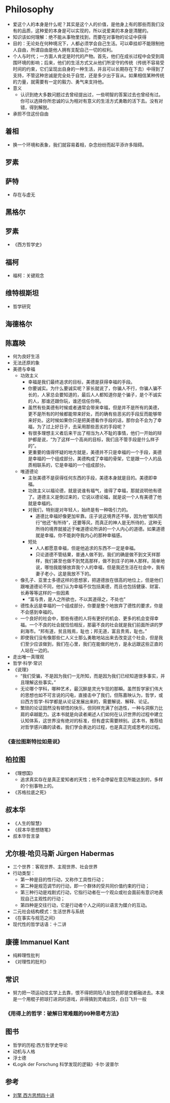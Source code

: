 # Philosophy

* 爱这个人的本身是什么呢？其实是这个人的价值，是他身上有的那些而我们没有的品质，这种爱的本身是可以实现的，所以说爱美的本身是清醒的。
* 知识该如何理解：绝不能从事物里找到，而要在对事物的论证中获得
* 目的：无论处在何种境况下，人都必须学会自己生活。可以牵挂却不能限制他人自由，所谓自由是他人拥有支配自己一切的权利。
* 个人与时代；一方面人肯定是时代的产物。首先，他们在成长过程中会受到周围环境的影响；后来，他们的生活方式又从他们所坚守的传统（传统不容易受时间的约束，它们呈现出自身的一种生活，并且可以长期存在下去）中得到了支持，不管这种忠诚是完全处于自觉，还是多少出于盲从。如果相信某种传统的力量，就需要有一定的毅力、勇气来支持他。
* 意义
  - 认识到绝大多数问题过去曾经提出过，一些明智的答案过去也曾经有过。你可以选择你所忠诚的认为相对有意义的生活方式勇敢的活下去。没有对错，得到解脱。
* 承担不住这份自由

## 着相

* 换一个环境和表象，我们就容易着相，杂念纷纷而起平添许多阻碍。

## 罗素

## 萨特

* 存在与虚无

## 黑格尔
## 罗素

* 《西方哲学史》

## 福柯

* 福柯：关键观念

## 维特根斯坦

* 哲学研究

## 海德格尔

## 陈嘉映

* 何为良好生活
* 无法还原的象
* 美德与幸福
    - 功效主义
        + 幸福是我们最终追求的目标，美德是获得幸福的手段。
        + 你要诚实。为什么要诚实呢？家长就说了，你骗人不行，你骗人骗不长的，人家总会要知道的，最后人人都知道你是个骗子，是个不诚实的人，那谁还跟你玩，谁还信任你啊。
        + 虽然有些美德有时候或者通常会带来幸福，但是并不是所有的美德，更不是所有的时候都能带来好处，而的确有些恶劣的手段反而能够带来好处。这时候如果你只是把美德看作手段的话，那你会不会为了幸福，为了过上好日子，去采用那些恶劣的手段呢？
        + 有很多理想主义者后来干出了相当为人不耻的事情，他们一开始的辩护都是说，“为了这样一个高尚的目标，我们且不管手段是什么样子的”。
        + 更重要的值得怀疑的地方就是，美德并不只是幸福的一个手段，美德是幸福的一个组成部分。美德构成了幸福的骨架，它是跟一个人的品质相联系的，它是幸福的一个组成部分。
    - 唯道德论
        + 主张美德不是获得任何东西的手段，美德本身就是目的。美德即幸福。
        + 功效主义以福论德，就是说谁有福气，谁得了幸福，那就说明他有德了。道德主义是倒过来的，它说以德论福，就是说一个人有美德了他就是幸福的。
        + 对我们，特别是对年轻人，始终是有一种吸引力的。
            * 道德比幸福好像更加牢靠。庄子说这境界还不够，因为他“御风而行”他还“有所待”，还要等风，而真正的神人是无所待的，这种无所待的境界就接近于唯道德论所讲的一个人内心的道德。如果道德就是幸福，你不能剥夺我内心的那种幸福感。
        + 短处
            * 人人都愿意幸福，但是他追求的东西不一定是幸福。
            * 只论道德不管结果，普通人做不到，我们的确是做不到文天祥那样，我们甚至也做不到梵高那样，做不到庄子的神人那样。简单地说，哪怕我能够放弃我个人的幸福，但是我还生活在社会中，我有妻子老小，这是我放不下的。
    - 像孔子、亚里士多德这样的思想家，把道德放在很高的地位上，但是他们跟唯道德论不同，他们认为幸福不仅包括美德，而且也包括健康、财富、长寿等等这样的一些因素
        + “富与贵，是人之所欲也，不以其道得之，不处也”
    - 德性永远是幸福的一个组成部分，你要是整个地放弃了德性的要求，你是不会感到幸福的。
    - 一个良好的社会中，那些有德的人将有更好的机会、更多的机会变得幸福。一个不良的社会就恰恰相反，那最不良的社会就是我们前面所讲的罗刹海市。“邦有道，贫且贱焉，耻也；邦无道，富且贵焉，耻也。”
    - 即使我们没有像那些仁人义士那么勇敢地站出来去改变这个社会，但是我们至少应该做到，我们在心里，我们在能做的地方，是永远跟这些正直的人站在一边的。
* 走出唯一真理观
* 哲学·科学·常识
* 《说理》
    - “我们受骗，不是因为我们一无所知，而是因为我们已经知道很多事实，并且理解这些事实。”
   - 无论哪个学科，哪种艺术，最沉醉是灵光乍现的那瞬。虽然哲学家们伟大的思想也如不可言说的闪电，直接击中了我们，但陈嘉映认为，哲学，或曰西方哲学-科学都是从论证发展出来的，需要解说、解释、论证。
   - 繁琐的论证固然没有顿悟的快乐，但同样充满了创造性，一种与洞察力比肩的卓越能力。这本书就是向读者阐述人们如何在认识世界的过程中建立认知体系，这世界没有绝对的标准，但有虚实需要辨别。这本书，推荐给对哲学感兴趣的读者。我们学会表达的过程，也是真正完成思考的过程。

### 《查拉图斯特拉如是说》

## 柏拉图

* 《理想国》
  - 追求真实存在是真正爱知者的天性；他不会停留在意见所能达到的，多样的个别事物上的。
* 《苏格拉底之死》

## 叔本华

* 《人生的智慧》
* 《叔本华思想随笔》
* 叔本华哲言录

## 尤尔根·哈贝马斯 Jürgen Habermas

* 三个世界：客观世界、主观世界、社会世界
* 行动类型：
  - 第一种是目的性行动，又称作工具性行动；
  - 第二种是规范调节的行动，即一个群体的受共同价值约束的行动；
  - 第三种行动是戏剧式行动，它指行动者在一个观众或社会面前有意识地表现自己主观性的行动；
  - 第四种是交往行动，它是行动者个人之间的以语言为媒介的互动。
* 二元社会结构模式：生活世界与系统
* 《在事实与规范之间》
* 现代性的哲学话语：十二讲


## 康德 Immanuel Kant
* 纯粹理性批判
* 《对理性的批判》

## 常识

* 努力把一项运动往玄学上去靠，恨不得把阴阳八卦加色即是空都融进去。本来是一个用棍子把球打进洞的游戏，非得搞到灵魂出窍，白日飞升一般

### 《用得上的哲学：破解日常难题的99种思考方法》


## 图书

* 哲学的历程:西方哲学史导论
* 动机与人格
* 浮士德
* 《Logik der Forschung 科学发现的逻辑》卡尔·波普尔

## 参考

* [刘擎 西方思想四十讲](../course/西方现代思想.md)